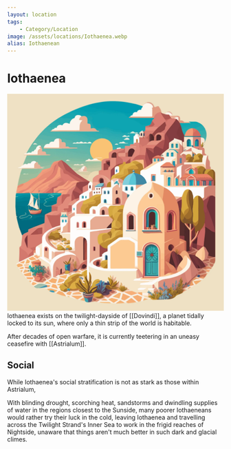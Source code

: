 ```yaml
---
layout: location
tags:
    - Category/Location
image: /assets/locations/Iothaenea.webp
alias: Iothaenean
---
```


# Iothaenea

![Iothaenea](/assets/locations/Iothaenea.webp)
Iothaenea exists on the twilight-dayside of [[Dovindi]], a planet tidally locked to its sun, where only a thin strip of the world is habitable.

After decades of open warfare, it is currently teetering in an uneasy ceasefire with [[Astrialum]].

## Social

While Iothaenea's social stratification is not as stark as those within Astrialum,

With blinding drought, scorching heat, sandstorms and dwindling supplies of water in the regions closest to the Sunside, many poorer Iothaeneans would rather try their luck in the cold, leaving Iothaenea and travelling across the Twilight Strand's Inner Sea to work in the frigid reaches of Nightside, unaware that things aren't much better in such dark and glacial climes.
